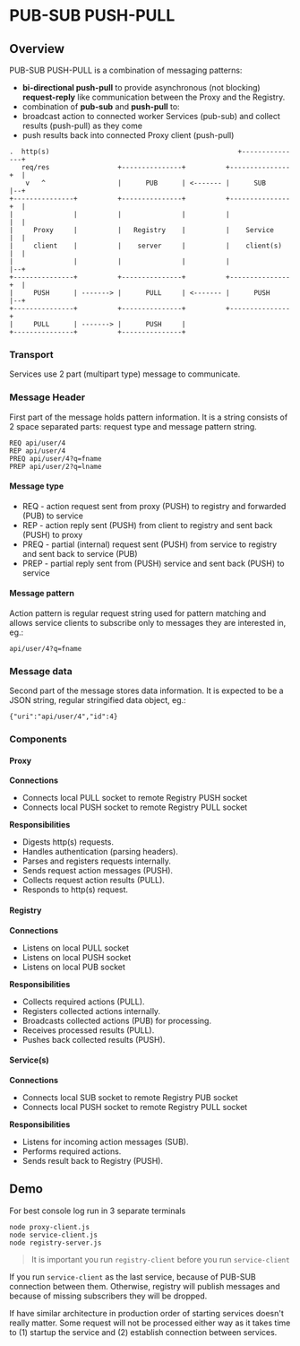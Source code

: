 # PUB-SUB PUSH-PULL

## Overview

PUB-SUB PUSH-PULL is a combination of messaging patterns:
* **bi-directional push-pull** to provide asynchronous (not blocking) **request-reply** like communication between the Proxy and the Registry.
* combination of **pub-sub** and **push-pull** to:
 * broadcast action to connected worker Services (pub-sub) and collect results (push-pull) as they come
 * push results back into connected Proxy client (push-pull)

 ```
 .  http(s)                                               +---------------+
    req/res                 +---------------+          +---------------+  |
     v   ^                  |      PUB      | <------- |      SUB      |--+
 +---------------+          +---------------+          +---------------+  |
 |               |          |               |          |               |  |
 |     Proxy     |          |   Registry    |          |    Service    |  |
 |     client    |          |    server     |          |    client(s)  |  |
 |               |          |               |          |               |--+
 +---------------+          +---------------+          +---------------+  |
 |     PUSH      | -------> |      PULL     | <------- |      PUSH     |--+
 +---------------+          +---------------+          +---------------+
 |     PULL      | -------> |      PUSH     |
 +---------------+          +---------------+
 ```

### Transport

Services use 2 part (multipart type) message to communicate.

### Message Header
First part of the message holds pattern information. It is a string consists of 2 space separated parts: request type and message pattern string.
```
REQ api/user/4
REP api/user/4
PREQ api/user/4?q=fname
PREP api/user/2?q=lname
```
#### Message type

* REQ - action request sent from proxy (PUSH) to registry and forwarded (PUB) to service
* REP - action reply sent (PUSH) from client to registry and sent back (PUSH) to proxy
* PREQ - partial (internal) request sent (PUSH) from service to registry and sent back to service (PUB)
* PREP - partial reply sent from (PUSH) service and sent back (PUSH) to service

#### Message pattern
Action pattern is regular request string used for pattern matching and allows service clients to subscribe only to messages they are interested in, eg.:
```
api/user/4?q=fname
```



### Message data
Second part of the message stores data information. It is expected to be a JSON string, regular stringified data object, eg.:
```
{"uri":"api/user/4","id":4}
```

### Components

#### Proxy
**Connections**
* Connects local PULL socket to remote Registry PUSH socket
* Connects local PUSH socket to remote Registry PULL socket

**Responsibilities**
* Digests http(s) requests.
* Handles authentication (parsing headers).
* Parses and registers requests internally.
* Sends request action messages (PUSH).
* Collects request action results (PULL).
* Responds to http(s) request.

#### Registry
**Connections**
* Listens on local PULL socket
* Listens on local PUSH socket
* Listens on local PUB socket

**Responsibilities**
* Collects required actions (PULL).
* Registers collected actions internally.
* Broadcasts collected actions (PUB) for processing.
* Receives processed results (PULL).
* Pushes back collected results (PUSH).

#### Service(s)
**Connections**
* Connects local SUB socket to remote Registry PUB socket
* Connects local PUSH socket to remote Registry PULL socket

**Responsibilities**
* Listens for incoming action messages (SUB).
* Performs required actions.
* Sends result back to Registry (PUSH).

## Demo

For best console log run in 3 separate terminals
```
node proxy-client.js
node service-client.js
node registry-server.js
```

> It is important you run `registry-client` before you run `service-client`

If you run `service-client` as the last service, because of PUB-SUB connection between them. Otherwise, registry will publish messages and because of missing subscribers they will be dropped.

If have similar architecture in production order of starting services doesn't really matter. Some request will not be processed either way as it takes time to (1) startup the service and (2) establish connection between services.
